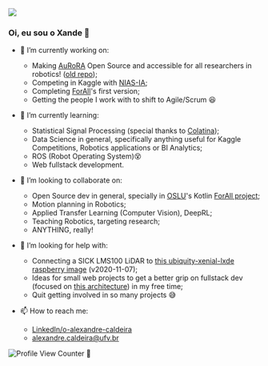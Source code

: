 <img src = "https://readme-jokes.vercel.app/api?theme=watermelon" > 

### Oi, eu sou o Xande 👋
<!-- 
|   |  
| ------------------- | 
| <img src = "https://readme-jokes.vercel.app/api?theme=watermelon"  | 
 -->
<!-- <img src = "https://readme-jokes.vercel.app/api?theme=watermelon" height="105"> -->

- 🔭 I’m currently working on:
 
  - Making [AuRoRA](https://github.com/NERo-AuRoRA/) Open Source and accessible for all researchers in robotics! ([old repo](https://github.com/NERO-UFV/AuRoRA));
  - Competing in Kaggle with [NIAS-IA](https://github.com/NIAS-IA-UFV/);
  - Completing [ForAll](https://github.com/OpenSourceLabUFV/ForAll/tree/kotlin-rewrite)'s first version;
  - Getting the people I work with to shift to Agile/Scrum 😆
  
- 🌱 I’m currently learning:

  - Statistical Signal Processing (special thanks to [Colatina](https://www.youtube.com/channel/UCV0pkAJkePeV1n6bos0phmA/playlists));
  - Data Science in general, specifically anything useful for Kaggle Competitions, Robotics applications or BI Analytics;
  - ROS (Robot Operating System)😵
  - Web fullstack development.

- 👯 I’m looking to collaborate on:

  - Open Source dev in general, specially in [OSLU](https://github.com/OpenSourceLabUFV)'s Kotlin [ForAll project](https://github.com/OpenSourceLabUFV/ForAll/tree/kotlin-rewrite);
  - Motion planning in Robotics;
  - Applied Transfer Learning (Computer Vision), DeepRL;
  - Teaching Robotics, targeting research;
  - ANYTHING, really! 

- 🤔 I’m looking for help with:

  - Connecting a SICK LMS100 LiDAR to [this ubiquity-xenial-lxde raspberry image](https://downloads.ubiquityrobotics.com/pi.html) (v2020-11-07);
  - Ideas for small web projects to get a better grip on fullstack dev (focused on [this architecture](https://github.com/atulmy/fullstack-javascript-architecture)) in my free time;
  - Quit getting involved in so many projects 😅

- 📫 How to reach me:

  - [LinkedIn/o-alexandre-caldeira](https://www.linkedin.com/in/o-alexandre-caldeira/)
  - alexandre.caldeira@ufv.br

![Profile View Counter](https://komarev.com/ghpvc/?username=Alexandre-Caldeira) 🚀
<!-- https://app.assessfirst.com/_/profile/lhejcpjs-alexandre-caldeira -->

 

<!-- ![Your Repository's Stats](https://github-readme-stats.vercel.app/api?username=Alexandre-Caldeira&show_icons=true) -->

<!-- ![Your Repository's Stats](https://github-readme-stats.vercel.app/api/top-langs/?username=Alexandre-Caldeira) -->
<!-- https://www.16personalities.com/profiles/d1fc93a6ec64b -->

<!-- DASHBOARDS: -->
<!-- https://github.com/Naereen/badges -->
<!-- ## 3. Contributors Badge ![Your Repository's Stats](https://contrib.rocks/image?repo=Tanu-N-Prabhu/Python)  -->
<!-- ### Repository View Counter - HITS -->
<!-- ![Hits](https://hitcounter.pythonanywhere.com/count/tag.svg?url=https://github.com/Alexandre-Caldeira/TREVAS) -->

<!--
**Alexandre-Caldeira/Alexandre-Caldeira** is a ✨ _special_ ✨ repository because its `README.md` (this file) appears on your GitHub profile.

Here are some ideas to get you started:

- 🔭 I’m currently working on ...
- 🌱 I’m currently learning ...
- 👯 I’m looking to collaborate on ...
- 🤔 I’m looking for help with ...

- 💬 Ask me about 

  - Robotics, programming
  - Containers

- 📫 How to reach me: ...
- 😄 Pronouns: ...
- ⚡ Fun fact: ...
-->
